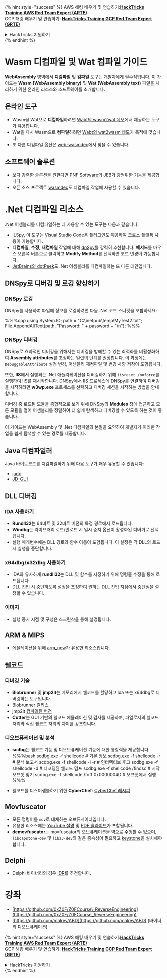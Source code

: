 {% hint style="success" %}
AWS 해킹 배우기 및 연습하기:<img src="/.gitbook/assets/arte.png" alt="" data-size="line">[**HackTricks Training AWS Red Team Expert (ARTE)**](https://training.hacktricks.xyz/courses/arte)<img src="/.gitbook/assets/arte.png" alt="" data-size="line">\
GCP 해킹 배우기 및 연습하기: <img src="/.gitbook/assets/grte.png" alt="" data-size="line">[**HackTricks Training GCP Red Team Expert (GRTE)**<img src="/.gitbook/assets/grte.png" alt="" data-size="line">](https://training.hacktricks.xyz/courses/grte)

<details>

<summary>HackTricks 지원하기</summary>

* [**구독 계획**](https://github.com/sponsors/carlospolop) 확인하기!
* **💬 [**Discord 그룹**](https://discord.gg/hRep4RUj7f) 또는 [**텔레그램 그룹**](https://t.me/peass)에 참여하거나 **Twitter** 🐦 [**@hacktricks\_live**](https://twitter.com/hacktricks\_live)**를 팔로우하세요.**
* **[**HackTricks**](https://github.com/carlospolop/hacktricks) 및 [**HackTricks Cloud**](https://github.com/carlospolop/hacktricks-cloud) GitHub 리포지토리에 PR을 제출하여 해킹 트릭을 공유하세요.**

</details>
{% endhint %}

# Wasm 디컴파일 및 Wat 컴파일 가이드

**WebAssembly** 영역에서 **디컴파일** 및 **컴파일** 도구는 개발자에게 필수적입니다. 이 가이드는 **Wasm (WebAssembly binary)** 및 **Wat (WebAssembly text)** 파일을 처리하기 위한 온라인 리소스와 소프트웨어를 소개합니다.

## 온라인 도구

- Wasm을 Wat으로 **디컴파일**하려면 [Wabt의 wasm2wat 데모](https://webassembly.github.io/wabt/demo/wasm2wat/index.html)에서 제공하는 도구가 유용합니다.
- Wat을 다시 Wasm으로 **컴파일**하려면 [Wabt의 wat2wasm 데모](https://webassembly.github.io/wabt/demo/wat2wasm/)가 목적에 맞습니다.
- 또 다른 디컴파일 옵션은 [web-wasmdec](https://wwwg.github.io/web-wasmdec/)에서 찾을 수 있습니다.

## 소프트웨어 솔루션

- 보다 강력한 솔루션을 원한다면 [PNF Software의 JEB](https://www.pnfsoftware.com/jeb/demo)가 광범위한 기능을 제공합니다.
- 오픈 소스 프로젝트 [wasmdec](https://github.com/wwwg/wasmdec)도 디컴파일 작업에 사용할 수 있습니다.

# .Net 디컴파일 리소스

.Net 어셈블리를 디컴파일하는 데 사용할 수 있는 도구는 다음과 같습니다:

- [ILSpy](https://github.com/icsharpcode/ILSpy), 이 도구는 [Visual Studio Code용 플러그인](https://github.com/icsharpcode/ilspy-vscode)도 제공하여 크로스 플랫폼 사용이 가능합니다.
- **디컴파일**, **수정**, **재컴파일** 작업에 대해 [dnSpy](https://github.com/0xd4d/dnSpy/releases)를 강력히 추천합니다. **메서드**를 마우스 오른쪽 버튼으로 클릭하고 **Modify Method**를 선택하면 코드 변경이 가능합니다.
- [JetBrains의 dotPeek](https://www.jetbrains.com/es-es/decompiler/)도 .Net 어셈블리를 디컴파일하는 또 다른 대안입니다.

## DNSpy로 디버깅 및 로깅 향상하기

### DNSpy 로깅
DNSpy를 사용하여 파일에 정보를 로깅하려면 다음 .Net 코드 스니펫을 포함하세요:

%%%cpp
using System.IO;
path = "C:\\inetpub\\temp\\MyTest2.txt";
File.AppendAllText(path, "Password: " + password + "\n");
%%%

### DNSpy 디버깅
DNSpy로 효과적인 디버깅을 위해서는 디버깅을 방해할 수 있는 최적화를 비활성화하여 **Assembly attributes**를 조정하는 일련의 단계를 권장합니다. 이 과정에는 `DebuggableAttribute` 설정 변경, 어셈블리 재컴파일 및 변경 사항 저장이 포함됩니다.

또한, **IIS**에서 실행되는 .Net 애플리케이션을 디버깅하기 위해 `iisreset /noforce`를 실행하여 IIS를 재시작합니다. DNSpy에서 IIS 프로세스에 DNSpy를 연결하여 디버깅을 시작하려면 **w3wp.exe** 프로세스를 선택하고 디버깅 세션을 시작하는 방법을 안내합니다.

디버깅 중 로드된 모듈을 종합적으로 보기 위해 DNSpy의 **Modules** 창에 접근하고 모든 모듈을 열어 어셈블리를 정렬하여 더 쉽게 탐색하고 디버깅할 수 있도록 하는 것이 좋습니다.

이 가이드는 WebAssembly 및 .Net 디컴파일의 본질을 요약하여 개발자가 이러한 작업을 쉽게 탐색할 수 있는 경로를 제공합니다.

## **Java 디컴파일러**
Java 바이트코드를 디컴파일하기 위해 다음 도구가 매우 유용할 수 있습니다:
- [jadx](https://github.com/skylot/jadx)
- [JD-GUI](https://github.com/java-decompiler/jd-gui/releases)

## **DLL 디버깅**
### IDA 사용하기
- **Rundll32**는 64비트 및 32비트 버전의 특정 경로에서 로드됩니다.
- **Windbg**는 라이브러리 로드/언로드 시 일시 중지 옵션이 활성화된 디버거로 선택됩니다.
- 실행 매개변수에는 DLL 경로와 함수 이름이 포함됩니다. 이 설정은 각 DLL의 로드 시 실행을 중단합니다.

### x64dbg/x32dbg 사용하기
- IDA와 유사하게 **rundll32**는 DLL 및 함수를 지정하기 위해 명령줄 수정을 통해 로드됩니다.
- DLL 진입 시 중단하도록 설정을 조정하여 원하는 DLL 진입 지점에서 중단점을 설정할 수 있습니다.

### 이미지
- 실행 중지 지점 및 구성은 스크린샷을 통해 설명됩니다.

## **ARM & MIPS**
- 에뮬레이션을 위해 [arm_now](https://github.com/nongiach/arm_now)가 유용한 리소스입니다.

## **쉘코드**
### 디버깅 기술
- **Blobrunner** 및 **jmp2it**는 메모리에서 쉘코드를 할당하고 Ida 또는 x64dbg로 디버깅하는 도구입니다.
- Blobrunner [릴리스](https://github.com/OALabs/BlobRunner/releases/tag/v0.0.5)
- jmp2it [컴파일된 버전](https://github.com/adamkramer/jmp2it/releases/)
- **Cutter**는 GUI 기반의 쉘코드 에뮬레이션 및 검사를 제공하며, 파일로서의 쉘코드 처리와 직접 쉘코드 처리의 차이를 강조합니다.

### 디오브퓨케이션 및 분석
- **scdbg**는 쉘코드 기능 및 디오브퓨케이션 기능에 대한 통찰력을 제공합니다.
%%%bash
scdbg.exe -f shellcode # 기본 정보
scdbg.exe -f shellcode -r # 분석 보고서
scdbg.exe -f shellcode -i -r # 인터랙티브 후크
scdbg.exe -f shellcode -d # 디코딩된 쉘코드 덤프
scdbg.exe -f shellcode /findsc # 시작 오프셋 찾기
scdbg.exe -f shellcode /foff 0x0000004D # 오프셋에서 실행
%%%

- 쉘코드를 디스어셈블하기 위한 **CyberChef**: [CyberChef 레시피](https://gchq.github.io/CyberChef/#recipe=To_Hex%28'Space',0%29Disassemble_x86%28'32','Full%20x86%20architecture',16,0,true,true%29)

## **Movfuscator**
- 모든 명령어를 `mov`로 대체하는 오브퓨케이터입니다.
- 유용한 리소스에는 [YouTube 설명](https://www.youtube.com/watch?v=2VF_wPkiBJY) 및 [PDF 슬라이드](https://github.com/xoreaxeaxeax/movfuscator/blob/master/slides/domas_2015_the_movfuscator.pdf)가 포함됩니다.
- **demovfuscator**는 movfuscator의 오브퓨케이션을 역으로 수행할 수 있으며, `libcapstone-dev` 및 `libz3-dev`와 같은 종속성이 필요하고 [keystone](https://github.com/keystone-engine/keystone/blob/master/docs/COMPILE-NIX.md)을 설치해야 합니다.

## **Delphi**
- Delphi 바이너리의 경우 [IDR](https://github.com/crypto2011/IDR)를 추천합니다.


# 강좌

* [https://github.com/0xZ0F/Z0FCourse\_ReverseEngineering](https://github.com/0xZ0F/Z0FCourse_ReverseEngineering)
* [https://github.com/malrev/ABD](https://github.com/malrev/ABD) \(바이너리 디오브퓨케이션\)



{% hint style="success" %}
AWS 해킹 배우기 및 연습하기:<img src="/.gitbook/assets/arte.png" alt="" data-size="line">[**HackTricks Training AWS Red Team Expert (ARTE)**](https://training.hacktricks.xyz/courses/arte)<img src="/.gitbook/assets/arte.png" alt="" data-size="line">\
GCP 해킹 배우기 및 연습하기: <img src="/.gitbook/assets/grte.png" alt="" data-size="line">[**HackTricks Training GCP Red Team Expert (GRTE)**<img src="/.gitbook/assets/grte.png" alt="" data-size="line">](https://training.hacktricks.xyz/courses/grte)

<details>

<summary>HackTricks 지원하기</summary>

* [**구독 계획**](https://github.com/sponsors/carlospolop) 확인하기!
* **💬 [**Discord 그룹**](https://discord.gg/hRep4RUj7f) 또는 [**텔레그램 그룹**](https://t.me/peass)에 참여하거나 **Twitter** 🐦 [**@hacktricks\_live**](https://twitter.com/hacktricks\_live)**를 팔로우하세요.**
* **[**HackTricks**](https://github.com/carlospolop/hacktricks) 및 [**HackTricks Cloud**](https://github.com/carlospolop/hacktricks-cloud) GitHub 리포지토리에 PR을 제출하여 해킹 트릭을 공유하세요.**

</details>
{% endhint %}

